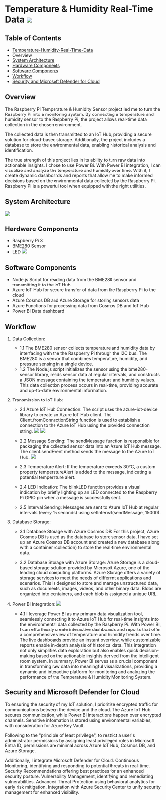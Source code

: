 # Temperature & Humidity Real-Time Data ![](https://github.com/GoranMarjanovic90/Temperature-Humidity-Real-Time-Data/blob/main/screenshots/rpi-logo.png)


## Table of Contents
- [Temperature-Humidity-Real-Time-Data](Temperature-Humidity-Real-Time-Data)
- [Overview](#overview)
- [System Architecture](#system-architecture)
- [Hardware Components](#hardware-components)
- [Software Components](#software-components)
- [Workflow](#workflow)
- [Security and Microsoft Defender for Cloud](#security-and-microsoft-defender-for-cloud)

## Overview
The Raspberry Pi Temperature & Humidity Sensor project led me to turn the Raspberry Pi into a monitoring system. By connecting a temperature and humidity sensor to the Raspberry Pi, the project allows real-time data collection in the chosen environment.

The collected data is then transmitted to an IoT Hub, providing a secure solution for cloud-based storage. Additionally, the project includes a database to store the environmental data, enabling historical analysis and identification.

The true strength of this project lies in its ability to turn raw data into actionable insights. I chose to use Power Bi. With Power BI integration, I can visualize and analyze the temperature and humidity over time. With it, I create dynamic dashboards and reports that allow me to make informed decisions based on the environmental data collected by the Raspberry Pi. Raspberry Pi is a powerful tool when equipped with the right utilities.


## System Architecture
![](https://github.com/GoranMarjanovic90/Temperature-Humidity-Real-Time-Data/blob/main/Diagram/Untitled%20Diagram.drawio%20(1).png)


## Hardware Components

- Raspberry Pi 3
- BME280 Sensor
- LED
![](https://github.com/GoranMarjanovic90/Temperature-Humidity-Real-Time-Data/blob/main/screenshots/Screenshot%202023-12-05%20162941.png)

## Software Components
- Node.js Script for reading data from the BME280 sensor and transmitting it to the IoT Hub
- Azure IoT Hub for secure transfer of data from the Raspberry Pi to the cloud
- Azure Cosmos DB and Azure Storage for storing sensors data
- Azure Functions for processing data from Cosmos DB and IoT Hub
- Power BI Data dashboard

## Workflow
1. Data Collection:
   - 1.1 The BME280 sensor collects temperature and humidity data by interfacing with the the Raspberry Pi through the I2C bus. The BME280 is a sensor that combines temperature, humidity, and pressure sensing in a single device.
   - 1.2 The Node.js script initializes the sensor using the bme280-sensor library, reads sensor data at regular intervals, and constructs a JSON message containing the temperature and humidity values. This data collection process occurs in real-time, providing accurate and up-to-date environmental information.

2. Transmission to IoT Hub:   
   - 2.1 Azure IoT Hub Connection:
The script uses the azure-iot-device library to create an Azure IoT Hub client.
The Client.fromConnectionString function is used to establish a connection to the Azure IoT Hub using the provided connection string.
 ![](https://github.com/GoranMarjanovic90/Temperature-Humidity-Real-Time-Data/blob/main/screenshots/Screenshot%202023-12-05%20164953.png)
 ![](https://github.com/GoranMarjanovic90/Temperature-Humidity-Real-Time-Data/blob/main/screenshots/Screenshot%202023-12-05%20164642.png)
   - 2.2 Message Sending:
The sendMessage function is responsible for packaging the collected sensor data into an Azure IoT Hub message.
The client.sendEvent method sends the message to the Azure IoT Hub.
   ![](https://github.com/GoranMarjanovic90/Temperature-Humidity-Real-Time-Data/blob/main/screenshots/Screenshot%202023-12-05%20165101.png)


   - 2.3 Temperature Alert:
If the temperature exceeds 30°C, a custom property temperatureAlert is added to the message, indicating a potential temperature alert.

   - 2.4 LED Indication:
The blinkLED function provides a visual indication by briefly lighting up an LED connected to the Raspberry Pi GPIO pin when a message is successfully sent.

   - 2.5 Interval Sending:
Messages are sent to Azure IoT Hub at regular intervals (every 15 seconds) using setInterval(sendMessage, 15000).

3. Database Storage:
   - 3.1  Database Storage with Azure Cosmos DB:
For this project, Azure Cosmos DB is used as the database to store sensor data. I have set up an Azure Cosmos DB account and created a new database along with a container (collection) to store the real-time environmental data.

   - 3.2  Database Storage with Azure Storage:
Azure Storage is a cloud-based storage solution provided by Microsoft Azure, one of the leading cloud computing platforms. Azure Storage offers a variety of storage services to meet the needs of different applications and scenarios. This is designed to store and manage unstructured data, such as documents, images, videos, and other binary data. Blobs are organized into containers, and each blob is assigned a unique URL.

4. Power BI Integration:
   ![](https://github.com/GoranMarjanovic90/Temperature-Humidity-Real-Time-Data/blob/main/screenshots/Screenshot%202023-12-05%20171516.png)
   - 4.1 I leverage Power BI as my primary data visualization tool, seamlessly connecting it to Azure IoT Hub for real-time insights into the environmental data collected by the Raspberry Pi. With Power BI, I can effortlessly create interactive dashboards and reports that offer a comprehensive view of temperature and humidity trends over time. The live dashboards provide an instant overview, while customizable reports enable in-depth analysis of historical data. This integration not only simplifies data exploration but also enables quick decision-making based on the actionable insights derived from the intelligent room system. In summary, Power BI serves as a crucial component in transforming raw data into meaningful visualizations, providing a dynamic and interactive platform for monitoring and analyzing the performance of the Temperature & Humidity Monitoring System.


## Security and Microsoft Defender for Cloud

To ensuring the security of my IoT solution, I prioritize encrypted traffic for communications between the device and the cloud. The Azure IoT Hub secures communication, while Power BI interactions happen over encrypted channels. Sensitive information is stored using environmental variables, with consideration for Azure Key Vault.

Following to the "principle of least privilege", to restrict a user's administrator permissions by assigning least privileged roles in Microsoft Entra ID, permissions are minimal across Azure IoT Hub, Cosmos DB, and Azure Storage.

Additionally, I integrate Microsoft Defender for Cloud. Continuous Monitoring, identifying and responding to potential threats in real-time. Security Recommendations offering best practices for an enhanced security posture. Vulnerability Management, identifying and remediating vulnerabilities. Advanced Threat Protection using behavioral analytics for early risk mitigation. Integration with Azure Security Center to unify security management for enhanced visibility.

















